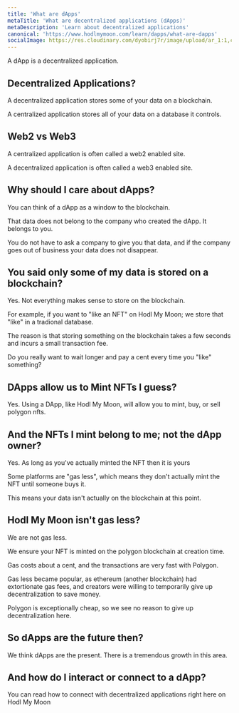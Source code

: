 ```yaml
---
title: 'What are dApps'
metaTitle: 'What are decentralized applications (dApps)'
metaDescription: 'Learn about decentralized applications'
canonical: 'https://www.hodlmymoon.com/learn/dapps/what-are-dapps'
socialImage: https://res.cloudinary.com/dyobirj7r/image/upload/ar_1:1,c_fill,w_1080/prod/nfts/bafkreibi2hsrycjo66e6rmk2kl25hsyxntgisrzdspi6mhop7h7mxsa2cq
---
```

A dApp is a decentralized application.

## Decentralized Applications?
A decentralized application stores some of your data on a blockchain.

A centralized application stores all of your data on a database it controls.

## Web2 vs Web3
A centralized application is often called a web2 enabled site.

A decentralized application is often called a web3 enabled site.

## Why should I care about dApps?
You can think of a dApp as a window to the blockchain.

That data does not belong to the company who created the dApp. It belongs to you.

You do not have to ask a company to give you that data, and if the company goes out of business your data does not disappear.

## You said only some of my data is stored on a blockchain?
Yes. Not everything makes sense to store on the blockchain.

For example, if you want to "like an NFT" on Hodl My Moon; we store that "like" in a tradional database.

The reason is that storing something on the blockchain takes a few seconds and incurs a small transaction fee.

Do you really want to wait longer and pay a cent every time you "like" something?

## DApps allow us to Mint NFTs I guess?
Yes. Using a DApp, like Hodl My Moon, will allow you to mint, buy, or sell polygon nfts.

## And the NFTs I mint belong to me; not the dApp owner?
Yes. As long as you've actually minted the NFT then it is yours

Some platforms are "gas less", which means they don't actually mint the NFT until someone buys it.

This means your data isn't actually on the blockchain at this point.

## Hodl My Moon isn't gas less?
We are not gas less.

We ensure your NFT is minted on the polygon blockchain at creation time.

Gas costs about a cent, and the transactions are very fast with Polygon.

Gas less became popular, as ethereum (another blockchain) had extortionate gas fees, and creators were willing to temporarily give up decentralization to save money.

Polygon is exceptionally cheap, so we see no reason to give up decentralization here.

## So dApps are the future then?
We think dApps are the present. There is a tremendous growth in this area.

## And how do I interact or connect to a dApp?
You can read how to connect with decentralized applications right here on Hodl My Moon
